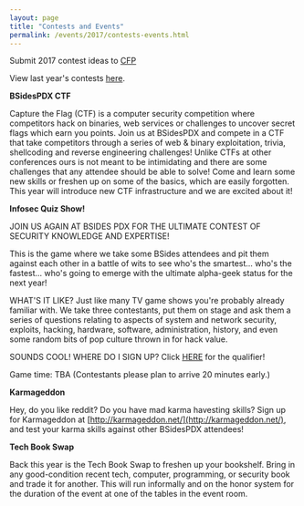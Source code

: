 ```yaml
---
layout: page
title: "Contests and Events"
permalink: /events/2017/contests-events.html
--- 
```


Submit 2017 contest ideas to [CFP](http://cfp.bsidespdx.org)

View last year's contests [here](https://sites.google.com/site/bsidesportland/contests).

**BSidesPDX CTF**

Capture the Flag (CTF) is a computer security competition where competitors hack on binaries, web services or challenges to uncover secret flags which earn you points. Join us at BSidesPDX and compete in a CTF that take competitors through a series of web & binary exploitation, trivia, shellcoding and reverse engineering challenges! Unlike CTFs at other conferences ours is not meant to be intimidating and there are some challenges that any attendee should be able to solve! Come and learn some new skills or freshen up on some of the basics, which are easily forgotten. This year will introduce new CTF infrastructure and we are excited about it!

**Infosec Quiz Show!**

JOIN US AGAIN AT BSIDES PDX FOR THE ULTIMATE CONTEST OF SECURITY KNOWLEDGE AND EXPERTISE!

This is the game where we take some BSides attendees and pit them against each other in a battle of wits to see who's the smartest... who's the fastest... who's going to emerge with the ultimate alpha-geek status for the next year!

WHAT'S IT LIKE?
Just like many TV game shows you're probably already familiar with.  We take three contestants, put them on stage and ask them a series of questions relating to aspects of system and network security, exploits, hacking, hardware, software, administration, history, and even some random bits of pop culture thrown in for hack value.

SOUNDS COOL! WHERE DO I SIGN UP?
Click [HERE](https://docs.google.com/forms/d/e/1FAIpQLScAQ12Ku5EBNwwx_jNJQk675MUw8w0CL0HXjZxQaQPlfOAr6w/viewform) for the qualifier! 

Game time: TBA
(Contestants please plan to arrive 20 minutes early.)

**Karmageddon**

Hey, do you like reddit?  Do you have mad karma havesting skills?  Sign up for Karmageddon at [http://karmageddon.net/](http://karmageddon.net/), and test your karma skills against other BSidesPDX attendees!

**Tech Book Swap**

Back this year is the Tech Book Swap to freshen up your bookshelf. Bring in any good-condition recent tech, computer, programming, or security book and trade it for another. This will run informally and on the honor system for the duration of the event at one of the tables in the event room. 
